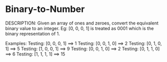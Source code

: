 # Binary-to-Number
DESCRIPTION: Given an array of ones and zeroes, convert the equivalent binary value to an integer.  Eg: [0, 0, 0, 1] is treated as 0001 which is the binary representation of 1. 












Examples: 
Testing: [0, 0, 0, 1] ==> 1 
Testing: [0, 0, 1, 0] ==> 2
Testing: [0, 1, 0, 1] ==> 5 
Testing: [1, 0, 0, 1] ==> 9 
Testing: [0, 0, 1, 0] ==> 2
Testing: [0, 1, 1, 0] ==> 6
Testing: [1, 1, 1, 1] ==> 15
